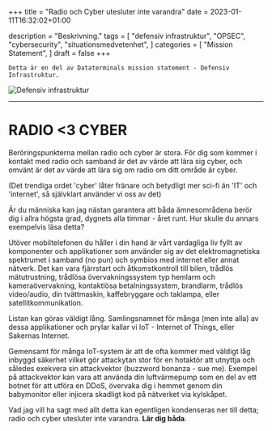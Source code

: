 +++
title = "Radio och Cyber utesluter inte varandra"
date = 2023-01-11T16:32:02+01:00

description = "Beskrivning."
tags = [
    "defensiv infrastruktur",
    "OPSEC",
    "cybersecurity",
    "situationsmedvetenhet",
]
categories = [
    "Mission Statement",
]
draft = false
+++

`Detta är en del av Dataterminals mission statement - Defensiv Infrastruktur.`
<!--more-->

![Defensiv infrastruktur](/images/cyber-iot-radio.webp)  

---

# RADIO <3 CYBER 
Beröringspunkterna mellan radio och cyber är stora. För dig som kommer i kontakt med radio och samband är det av värde att lära sig cyber, och omvänt är det av värde att lära sig om radio om ditt område är cyber. 

(Det trendiga ordet 'cyber' låter fränare och betydligt mer sci-fi än 'IT' och 'internet', så självklart använder vi oss av det)  

Är du människa kan jag nästan garantera att båda ämnesområdena berör dig i allra högsta grad, dygnets alla timmar - året runt. Hur skulle du annars exempelvis läsa detta?

Utöver mobiltelefonen du håller i din hand är vårt vardagliga liv fyllt av komponenter och applikationer som använder sig av det elektromagnetiska spektrumet i samband (no pun) och symbios med internet eller annat nätverk. Det kan vara fjärrstart och åtkomstkontroll till bilen, trådlös mätutrustning, trådlösa övervakningssystem typ hemlarm och kameraövervakning, kontaktlösa betalningssystem, brandlarm, trådlös video/audio, din tvättmaskin, kaffebryggare och taklampa, eller satellitkommunikation.

Listan kan göras väldigt lång. Samlingsnamnet för många (men inte alla) av dessa applikationer och prylar kallar vi IoT - Internet of Things, eller Sakernas Internet.

Gemensamt för många IoT-system är att de ofta kommer med väldigt låg inbyggd säkerhet vilket gör attackytan stor för en hotaktör att utnyttja och således exekvera sin attackvektor (buzzword bonanza - sue me). Exempel på attackvektor kan vara att använda din luftvärmepump som en del av ett botnet för att utföra en DDoS, övervaka dig i hemmet genom din babymonitor eller injicera skadligt kod på nätverket via kylskåpet.

Vad jag vill ha sagt med allt detta kan egentligen kondenseras ner till detta; radio och cyber utesluter inte varandra. **Lär dig båda**. 